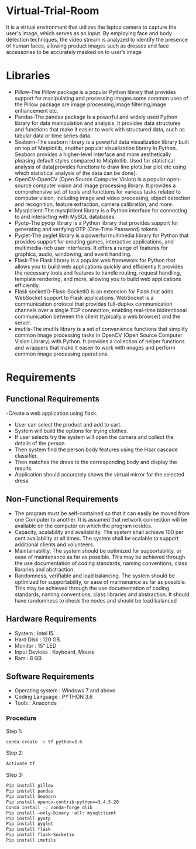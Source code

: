 # Virtual-Trial-Room

It is a virtual environment that utilizes the laptop camera to capture the user's image, which serves as an input. By employing face and body detection techniques, the video stream is analyzed to identify the presence of human faces, allowing product images such as dresses and face accessories to be accurately masked on to user’s image

# Libraries

- Pillow-The Pillow package is a popular Python library that provides support for manipulating and processing images.some common uses of the Pillow package are image processing,image filtering,image enhancement etc.
- Pandas-The pandas package is a powerful and widely used Python library for data manipulation and analysis. It provides data structures and functions that make it easier to work with structured data, such as tabular data or time series data.
- Seaborn-The seaborn library is a powerful data visualization library built on top of Matplotlib, another popular visualization library in Python. Seaborn provides a higher-level interface and more aesthetically pleasing default styles compared to Matplotlib. Used for statistical analysis of data[provides functions to draw line plots,bar plot etc using which statistical analysis of the data can be done].
- OpenCV-OpenCV (Open Source Computer Vision) is a popular open-source computer vision and image processing library. It provides a comprehensive set of tools and functions for various tasks related to computer vision, including image and video processing, object detection and recognition, feature extraction, camera calibration, and more. 
- Mysqlclient-The mysqlclient library is a Python interface for connecting to and interacting with MySQL databases.
- Pyotp-The pyotp library is a Python library that provides support for generating and verifying OTP (One-Time Password) tokens.
- Pyglet-The pyglet library is a powerful multimedia library for Python that provides support for creating games, interactive applications, and multimedia-rich user interfaces. It offers a range of features for graphics, audio, windowing, and event handling.
- Flask-The Flask library is a popular web framework for Python that allows you to build web applications quickly and efficiently.It provides the necessary tools and features to handle routing, request handling, template rendering, and more, allowing you to build web applications efficiently.
- Flask socketIO-Flask-SocketIO is an extension for Flask that adds WebSocket support to Flask applications. WebSocket is a communication protocol that provides full-duplex communication channels over a single TCP connection, enabling real-time bidirectional communication between the client (typically a web browser) and the server. 
- imutils-The imutils library is a set of convenience functions that simplify common image processing tasks in OpenCV (Open Source Computer Vision Library) with Python. It provides a collection of helper functions and wrappers that make it easier to work with images and perform common image processing operations.

# Requirements
## Functional Requirements
-Create a web application using flask. 
- User can select the product and add to cart. 
- System will build the options for trying clothes. 
- If user selects try the system will open the camera and collect the details of the person.
- Then system find the person body features using the Haar cascade classifier. 
- Then matches the dress to the corresponding body and display the results. 
- Application should accurately shows the virtual mirror for the selected dress.

## Non-Functional Requirements
- The program must be self-contained so that it can easily be moved from one Computer to another. It is assumed that network connection will be available on the computer on which the program resides. 
- Capacity, scalability and availability. The system shall achieve 100 per cent availability at all times. The system shall be scalable to support additional clients and volunteers.
- Maintainability. The system should be optimized for supportability, or ease of maintenance as far as possible. This may be achieved through the use documentation of coding standards, naming conventions, class libraries and abstraction. 
- Randomness, verifiable and load balancing. The system should be optimized for supportability, or ease of maintenance as far as possible. This may be achieved through the use documentation of coding standards, naming conventions, class libraries and abstraction. It should have randomness to check the nodes and should be load balanced

## Hardware Requirements
- System : Intel I5. 
- Hard Disk : 120 GB.
- Monitor : 15” LED 
- Input Devices : Keyboard, Mouse 
- Ram : 8 GB

## Software Requirements
- Operating system : Windows 7 and above.
- Coding Language : PYTHON 3.6 
- Tools : Anaconda

### Procedure

 Step 1: 
  ```bash
  conda create -n tf python=3.6
  ```
  Step 2: 
  ```bash
  Activate tf
  ```
  Step 3: 
  ```bash
  Pip install pillow
Pip install pandas
Pip install Seaborn
Pip install opencv-contrib-python==3.4.5.20
Conda install -c conda-forge dlib
Pip install –only-binary :all: mysqlclient
Pip install pyotp
Pip install pyglet
Pip install flask
Pip install flask-Socketio
Pip install imutils

  ```
 

